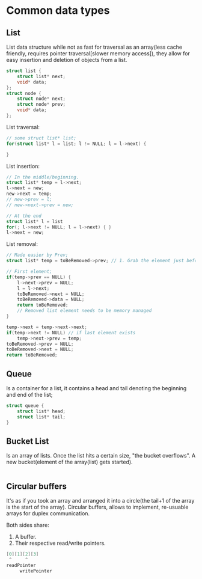 Common data types
================

List
-----
List data structure while not as fast for traversal as an array(less cache friendly, requires pointer traversal[slower memory access]), they allow for easy insertion and deletion of objects from a list.


```c
struct list {
	struct list* next;
	void* data;
};
struct node {
	struct node* next;
	struct node* prev;
	void* data;
};
```


List traversal:
```c
// some struct list* list;
for(struct list* l = list; l != NULL; l = l->next) {

}
```
List insertion:
```c
// In the middle/beginning.
struct list* temp = l->next;
l->next = new;
new->next = temp;
// new->prev = l;
// new->next->prev = new;

// At the end
struct list* l = list
for(; l->next != NULL; l = l->next) { }
l->next = new;
```
List removal:
```c
// Made easier by Prev;
struct list* temp = toBeRemoved->prev; // 1. Grab the element just before the one you want to get rid of;

// First element;
if(temp->prev == NULL) {
	l->next->prev = NULL;
	l = l->next;
	toBeRemoved->next = NULL;
	toBeRemoved->data = NULL;
	return toBeRemoved;
	// Removed list element needs to be memory managed 
}

temp->next = temp->next->next;
if(temp->next != NULL) // if last element exists
	temp->next->prev = temp;
toBeRemoved->prev = NULL;
toBeRemoved->next = NULL;
return toBeRemoved;

```

Queue
-----
Is a container for a list, it contains a head and tail denoting the beginning and end of the list;

```c
struct queue {
	struct list* head;
	struct list* tail;
}
```

Bucket List
-----------
Is an array of lists. Once the list hits a certain size, "the bucket overflows". A new bucket(element of the array(list) gets started).

```c

```


Circular buffers
----------------
It's as if you took an array and arranged it into a circle(the tail+1 of the array is the start of the array).
Circular buffers, allows to implement, re-usuable arrays for duplex communication.

Both sides share:
1. A buffer.
2. Their respective read/write pointers.

```c
[0][1][2][3]
 ^     ^
readPointer 
	 writePointer

```